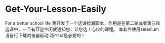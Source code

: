 # Get-Your-Lesson-Easily
For a better school life
我开发了一个选课捡漏脚本，作用是在第二轮或者第三轮选课中，一旦有容量空闲就通知您，让您选上心仪的课程。
本软件使用selenium
请自行下载浏览器驱动
两个txt是必要的！
